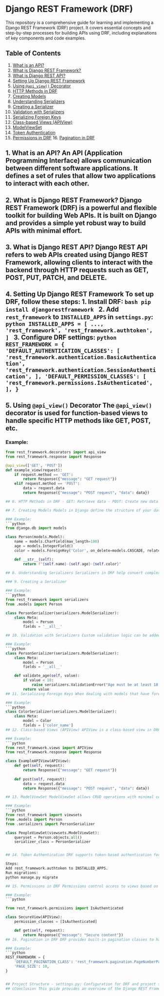 # Django REST Framework (DRF)

This repository is a comprehensive guide for learning and implementing a Django REST Framework (DRF) project. It covers essential concepts and step-by-step processes for building APIs using DRF, including explanations of key components and code examples.

## Table of Contents 
1. [What is an API?](#what-is-an-api) 
2. [What is Django REST Framework?](#what-is-django-rest-framework) 
3. [What is Django REST API?](#what-is-django-rest-api) 
4. [Setting Up Django REST Framework](#setting-up-django-rest-framework) 
5. [Using `@api_view()` Decorator](#using-api_view-decorator) 
6. [HTTP Methods in DRF](#http-methods-in-drf) 
7. [Creating Models](#creating-models) 
8. [Understanding Serializers](#understanding-serializers) 
9. [Creating a Serializer](#creating-a-serializer) 
10. [Validation with Serializers](#validation-with-serializers) 
11. [Serializing Foreign Keys](#serializing-foreign-keys) 
12. [Class-based Views (APIView)](#class-based-views-apiview) 
13. [ModelViewSet](#modelviewset) 
14. [Token Authentication](#token-authentication) 
15. [Permissions in DRF](#permissions-in-drf) 16. [Pagination in DRF](#pagination-in-drf)

## 1. What is an API? An API (Application Programming Interface) allows communication between different software applications. It defines a set of rules that allow two applications to interact with each other.

## 2. What is Django REST Framework? Django REST Framework (DRF) is a powerful and flexible toolkit for building Web APIs. It is built on Django and provides a simple yet robust way to build APIs with minimal effort.

## 3. What is Django REST API? Django REST API refers to web APIs created using Django REST Framework, allowing clients to interact with the backend through HTTP requests such as GET, POST, PUT, PATCH, and DELETE.

## 4. Setting Up Django REST Framework To set up DRF, follow these steps: 1. **Install DRF**: ```bash pip install djangorestframework ``` 2. **Add `rest_framework` to `INSTALLED_APPS` in `settings.py`**: ```python INSTALLED_APPS = [ ..., 'rest_framework', 'rest_framework.authtoken', ] ``` 3. **Configure DRF settings**: ```python REST_FRAMEWORK = { 'DEFAULT_AUTHENTICATION_CLASSES': [ 'rest_framework.authentication.BasicAuthentication', 'rest_framework.authentication.SessionAuthentication', ], 'DEFAULT_PERMISSION_CLASSES': [ 'rest_framework.permissions.IsAuthenticated', ], } ```

## 5. Using `@api_view()` Decorator The `@api_view()` decorator is used for function-based views to handle specific HTTP methods like GET, POST, etc.


### Example:
```python
from rest_framework.decorators import api_view
from rest_framework.response import Response

@api_view(['GET', 'POST'])
def example_view(request):
    if request.method == 'GET':
        return Response({"message": "GET request"})
    elif request.method == 'POST':
        data = request.data
        return Response({"message": "POST request", "data": data})

## 6. HTTP Methods in DRF - GET: Retrieve data - POST: Create new data - PUT: Update existing data - PATCH: Partially update data - DELETE: Remove data

## 7. Creating Models Models in Django define the structure of your database tables.

### Example:
```python
from django.db import models

class Person(models.Model):
    name = models.CharField(max_length=100)
    age = models.IntegerField()
    color = models.ForeignKey('Color', on_delete=models.CASCADE, related_name="color", null=True)

    def __str__(self):
        return f"{self.name}-{self.age}-{self.color}"
      
## 8. Understanding Serializers Serializers in DRF help convert complex data types like querysets and model instances into native Python data types. They also handle data validation.

### 9. Creating a Serializer

### Example:
```python
from rest_framework import serializers
from .models import Person

class PersonSerializer(serializers.ModelSerializer):
    class Meta:
        model = Person
        fields = '__all__'

## 10. Validation with Serializers Custom validation logic can be added to ensure data integrity.

### Example:
```python
class PersonSerializer(serializers.ModelSerializer):
    class Meta:
        model = Person
        fields = '__all__'

    def validate_age(self, value):
        if value < 18:
            raise serializers.ValidationError("Age must be at least 18.")
        return value
## 11. Serializing Foreign Keys When dealing with models that have foreign key relationships, you can serialize related data.

### Example:
```python
class ColorSerializer(serializers.ModelSerializer):
    class Meta:
        model = Color
        fields = ['color_name']
## 12. Class-based Views (APIView) APIView is a class-based view in DRF that offers more flexibility than function-based views.

### Example:
```python
from rest_framework.views import APIView
from rest_framework.response import Response

class ExampleAPIView(APIView):
    def get(self, request):
        return Response({"message": "GET request"})
    
    def post(self, request):
        data = request.data
        return Response({"message": "POST request", "data": data})

## 13. ModelViewSet ModelViewSet allows CRUD operations with minimal code by combining view and serializer logic.

### Example:
```python
from rest_framework import viewsets
from .models import Person
from .serializers import PersonSerializer

class PeopleViewSet(viewsets.ModelViewSet):
    queryset = Person.objects.all()
    serializer_class = PersonSerializer


## 14. Token Authentication DRF supports token-based authentication for securing API endpoints.

Steps:
Add rest_framework.authtoken to INSTALLED_APPS.
Run migrations:
python manage.py migrate

## 15. Permissions in DRF Permissions control access to views based on the authentication status and user roles.

### Example:
```python

from rest_framework.permissions import IsAuthenticated

class SecureView(APIView):
    permission_classes = [IsAuthenticated]

    def get(self, request):
        return Response({"message": "Secure content"})
## 16. Pagination in DRF DRF provides built-in pagination classes to handle large datasets.

### Example:
```python
REST_FRAMEWORK = {
    'DEFAULT_PAGINATION_CLASS': 'rest_framework.pagination.PageNumberPagination',
    'PAGE_SIZE': 10,
}


## Project Structure - settings.py: Configuration for DRF and project setup. - views.py: Contains class-based and function-based views. - serializers.py: Defines serializers for data conversion and validation. - models.py: Contains Django models. - urls.py: Maps endpoints to view functions.
## cConclusion This guide provides an overview of the Django REST Framework essentials. With these concepts, you can create, manage, and secure robust APIs in Django. Explore the project and start building your own API-driven applications with DRF!